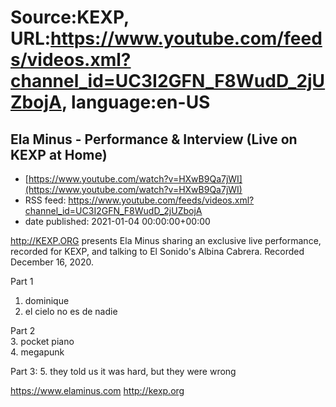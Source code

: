 # Source:KEXP, URL:https://www.youtube.com/feeds/videos.xml?channel_id=UC3I2GFN_F8WudD_2jUZbojA, language:en-US

## Ela Minus - Performance & Interview (Live on KEXP at Home)
 - [https://www.youtube.com/watch?v=HXwB9Qa7jWI](https://www.youtube.com/watch?v=HXwB9Qa7jWI)
 - RSS feed: https://www.youtube.com/feeds/videos.xml?channel_id=UC3I2GFN_F8WudD_2jUZbojA
 - date published: 2021-01-04 00:00:00+00:00

http://KEXP.ORG presents Ela Minus sharing an exclusive live performance, recorded for KEXP, and talking to El Sonido's Albina Cabrera. Recorded December 16, 2020.

Part 1 
1. dominique 
2. el cielo no es de nadie 

Part 2  
3. pocket piano  
4. megapunk 

Part 3: 
5. they told us it was hard, but they were wrong

https://www.elaminus.com
http://kexp.org

